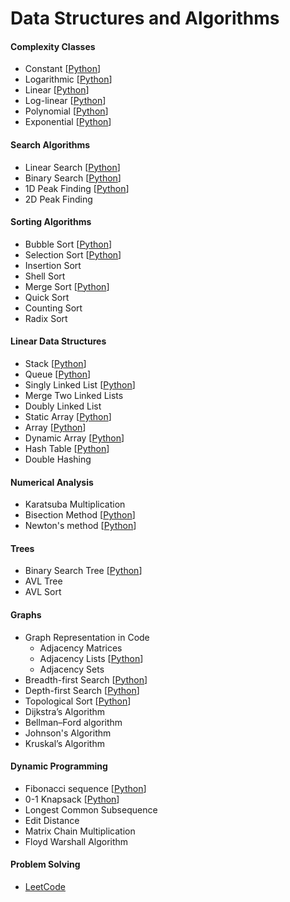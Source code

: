 # Data Structures and Algorithms

#### Complexity Classes

- Constant  [[Python](https://github.com/shazzad-hasan/Algorithms/blob/main/complexity_classes/constant.py)]
- Logarithmic  [[Python](https://github.com/shazzad-hasan/Algorithms/blob/main/complexity_classes/logarithmic.py)]
- Linear  [[Python](https://github.com/shazzad-hasan/Algorithms/blob/main/complexity_classes/linear.py)]
- Log-linear  [[Python](https://github.com/shazzad-hasan/Algorithms/blob/main/sorting/Merge_Sort.py)]
- Polynomial  [[Python](https://github.com/shazzad-hasan/Algorithms/blob/main/complexity_classes/quadratic.py)]
- Exponential  [[Python](https://github.com/shazzad-hasan/Algorithms/blob/main/complexity_classes/exponential.py)]

#### Search Algorithms

- Linear Search  [[Python](https://github.com/shazzad-hasan/Algorithms/blob/main/search/Linear_Search.py)]
- Binary Search  [[Python](https://github.com/shazzad-hasan/Algorithms/blob/main/search/Binary_Search.py)]
- 1D Peak Finding  [[Python](https://github.com/shazzad-hasan/Algorithms/blob/main/search/Peak_Element.py)]
- 2D Peak Finding

#### Sorting Algorithms

- Bubble Sort  [[Python](https://github.com/shazzad-hasan/Algorithms/blob/main/sorting/Bubble_Sort.py)]
- Selection Sort  [[Python](https://github.com/shazzad-hasan/Algorithms/blob/main/sorting/Selection_Sort.py)]
- Insertion Sort
- Shell Sort
- Merge Sort  [[Python](https://github.com/shazzad-hasan/Algorithms/blob/main/sorting/Merge_Sort.py)]
- Quick Sort
- Counting Sort
- Radix Sort

#### Linear Data Structures

- Stack  [[Python](https://github.com/shazzad-hasan/Algorithms/blob/main/linear_data_stractures/stack.py)]
- Queue  [[Python](https://github.com/shazzad-hasan/Algorithms/blob/main/linear_data_stractures/queue.py)]
- Singly Linked List  [[Python](https://github.com/shazzad-hasan/Algorithms/blob/main/linear_data_stractures/singly_linked_list.py)]
- Merge Two Linked Lists
- Doubly Linked List
- Static Array  [[Python](https://github.com/shazzad-hasan/Algorithms/blob/main/linear_data_stractures/static_array.py)]
- Array  [[Python](https://github.com/shazzad-hasan/Algorithms/blob/main/linear_data_stractures/array.py)]
- Dynamic Array  [[Python](https://github.com/shazzad-hasan/Algorithms/blob/main/linear_data_stractures/dynamic_array.py)]
- Hash Table  [[Python](https://github.com/shazzad-hasan/Algorithms/blob/main/linear_data_stractures/hash_table.py)]
- Double Hashing

#### Numerical Analysis

- Karatsuba Multiplication  
- Bisection Method  [[Python](https://github.com/shazzad-hasan/Algorithms/blob/main/numerics/bisection.py)]
- Newton's method  [[Python](https://github.com/shazzad-hasan/Algorithms/blob/main/numerics/newton.py)]

#### Trees

- Binary Search Tree  [[Python](https://github.com/shazzad-hasan/Algorithms/blob/main/tree/binary_search_tree.py)]
- AVL Tree
- AVL Sort

#### Graphs

- Graph Representation in Code
  	- Adjacency Matrices
  	- Adjacency Lists  [[Python](https://github.com/shazzad-hasan/Algorithms/blob/main/graph/adjacency_list.py)]
  	- Adjacency Sets
- Breadth-first Search  [[Python](https://github.com/shazzad-hasan/Algorithms/blob/main/graph/breadth_first_search.py)]
- Depth-first Search  [[Python](https://github.com/shazzad-hasan/Algorithms/blob/main/graph/depth_first_search.py)]
- Topological Sort  [[Python](https://github.com/shazzad-hasan/Algorithms/blob/main/graph/topological_sort.py)]
- Dijkstra’s Algorithm
- Bellman–Ford algorithm
- Johnson's Algorithm
- Kruskal’s Algorithm

#### Dynamic Programming

- Fibonacci sequence  [[Python](https://github.com/shazzad-hasan/Algorithms/blob/main/dynamic_programming/fibonacci.py)]
- 0-1 Knapsack  [[Python](https://github.com/shazzad-hasan/Algorithms/blob/main/dynamic_programming/knapsack.py)]
- Longest Common Subsequence
- Edit Distance
- Matrix Chain Multiplication
- Floyd Warshall Algorithm



#### Problem Solving

- [LeetCode](https://github.com/shazzad-hasan/LeetCode)
